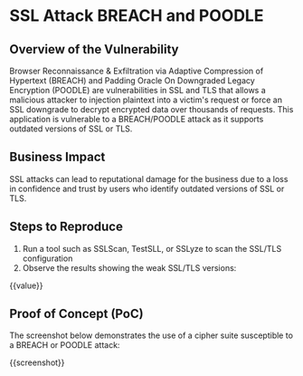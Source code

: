 # SSL Attack BREACH and POODLE

## Overview of the Vulnerability

Browser Reconnaissance & Exfiltration via Adaptive Compression of Hypertext (BREACH) and Padding Oracle On Downgraded Legacy Encryption (POODLE) are vulnerabilities in SSL and TLS that allows a malicious attacker to injection plaintext into a victim's request or force an SSL downgrade to decrypt encrypted data over thousands of requests. This application is vulnerable to a BREACH/POODLE attack as it supports outdated versions of SSL or TLS.

## Business Impact

SSL attacks can lead to reputational damage for the business due to a loss in confidence and trust by users who identify outdated versions of SSL or TLS. 

## Steps to Reproduce

1. Run a tool such as SSLScan, TestSLL, or SSLyze to scan the SSL/TLS configuration
1. Observe the results showing the weak SSL/TLS versions:

{{value}}

## Proof of Concept (PoC)

The screenshot below demonstrates the use of a cipher suite susceptible to a  BREACH or POODLE attack:

{{screenshot}}
